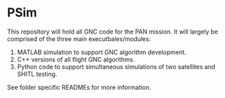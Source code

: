 
# PSim

This repository will hold all GNC code for the PAN mission. It will largely be
comprised of the three main executbales/modules:

 1. MATLAB simulation to support GNC algorithm development.
 2. C++ versions of all flight GNC algorithms.
 3. Python code to support simultaneous simulations of two satellites and SHITL
    testing.

See folder specific READMEs for more information.
